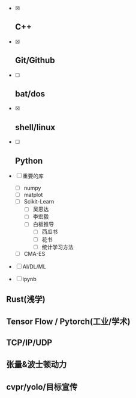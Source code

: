 - [x] ## **C++**


- [x] ## **Git/Github**


- [ ] ## **bat/dos**


- [x] ## **shell/linux**


- [ ] ## **Python**


- [ ] 重要的库
  - [ ] numpy
  - [ ] matplot
  - [ ] Scikit-Learn
    - [ ] 吴恩达
    - [ ] 李宏毅
    - [ ] 白板推导
      - [ ] 西瓜书
      - [ ] 花书
      - [ ] 统计学习方法
  - [ ] CMA-ES
- [ ] AI/DL/ML
- [ ] ipynb



## **Rust**(浅学)

## **Tensor** Flow / Pytorch(工业/学术)

## TCP/IP/UDP

## **张量**&波士顿动力

## **cvpr/yolo/目标宣传**